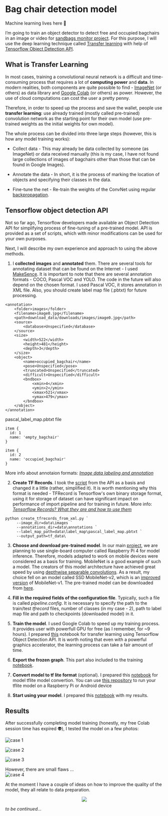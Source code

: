 # Bag chair detection model

Machine learning lives here :robot:

I’m going to train an object detector to detect free and occupied bagchairs in an image or video for [sandbags monitor project](https://github.com/a1usha/NSU_project_v2.0). For this purpose, I will use the deep learning technique called [Transfer learning](https://en.wikipedia.org/wiki/Transfer_learning#:~:text=Transfer%20learning%20(TL)%20is%20a,when%20trying%20to%20recognize%20trucks.) with help of [Tensorflow Object Detection API](https://github.com/tensorflow/models/tree/master/research/object_detection).

What is Transfer Learning
---
In most cases, training a convolutional neural network is a difficult and time-consuming process that requires a lot of **computing power** and **data**. In modern realities, both components are quite possible to find - [ImageNet](http://www.image-net.org/) (or others) as data library and [Google Colab](https://colab.research.google.com/) (or others) as power. However, the use of cloud computations can cost the user a pretty penny. 

Therefore, in order to speed up the process and save the wallet, people use **transfer learning**: use already trained (mostly called pre-trained) convolution network as the starting point for their own model (use pre-trained weights as the initial weights for own model). 

The whole process can be divided into three large steps (however, this is how any model training works):

- Collect data - This may already be data collected by someone (as ImageNet) or data received manually (this is my case, I have not found large collections of images of bagchairs other than those that can be found in Google Images).

- Annotate the data - In short, it is the process of marking the location of objects and specifying their classes in the data.

- Fine-tune the net - Re-train the weights of the ConvNet using regular [backpropagation](https://en.wikipedia.org/wiki/Backpropagation).


Tensorflow object detection API
---
Not so far ago, Tensorflow developers made available an Object Detection API for simplifying process of fine-tuning of a pre-trained model. API is provided as a set of scripts, which with minor modifications can be used for your own purposes.

Next, I will describe my own experience and approach to using the above methods.

1) I **collected images** and **annotated** them. There are several tools for annotating dataset that can be found on the Internet - I used [MakeSence](https://www.makesense.ai/). It is important to note that there are several annotation formats - COCO, Pascal VOC and YOLO. The code in the future will also depend on the chosen format. I used Pascal VOC, it stores annotation in XML file. Also, you should create label map file (.pbtxt) for future processing.
```
<annotation>
	<folder>images</folder>
	<filename>image0.jpg</filename>
	<path>download_data/downloads/images/image0.jpg</path>
	<source>
		<database>Unspecified</database>
	</source>
	<size>
		<width>522</width>
		<height>481</height>
		<depth>3</depth>
	</size>
	<object>
		<name>occupied_bagchair</name>
		<pose>Unspecified</pose>
		<truncated>Unspecified</truncated>
		<difficult>Unspecified</difficult>
		<bndbox>
			<xmin>4</xmin>
			<ymin>2</ymin>
			<xmax>521</xmax>
			<ymax>479</ymax>
		</bndbox>
	</object>
</annotation>
```

pascal_label_map.pbtxt file
```
item {
  id: 1
  name: 'empty_bagchair'
}

item {
  id: 2
  name: 'occupied_bagchair'
}
```

More info about annotaion formats: *[Image data labeling and annotation](https://towardsdatascience.com/image-data-labelling-and-annotation-everything-you-need-to-know-86ede6c684b1)*

2) **Create TF Records**. I took the [script](https://github.com/tensorflow/models/blob/master/research/object_detection/dataset_tools/create_pascal_tf_record.py) from the API as a basis and changed it a little (rather, simplified it). It is worth mentioning why this format is needed - TFRecord is Tensorflow's own binary storage format, using it for storage of dataset can have significant impact on performance of import pipeline and for training in future. More info: *[Tensorflow Records? What they are and how to use them](https://medium.com/mostly-ai/tensorflow-records-what-they-are-and-how-to-use-them-c46bc4bbb564)*

```
python create_tfrecords_from_xml.py `
     --image_dir=data\images `
     --annotations_dir=data\annotations `
     --label_map_path=data\label_map\pascal_label_map.pbtxt `
     --output_path=tf_data\
```

3) **Choose and download pre-trained model**. In our main [project](https://github.com/a1usha/NSU_project_v2.0), we are planning to use single-board computer called Raspberry Pi 4 for model inference. Therefore, models adapted to work on mobile devices were considered as a basis for training. MobileNet is a good example of such a model. The creators of this model architecture have achieved great speed by using [depthwise separable convolutions](https://machinethink.net/blog/googles-mobile-net-architecture-on-iphone/). As a result, my choice fell on an model called SSD MobileNet-v2, which is an [improved version](https://machinethink.net/blog/mobilenet-v2/#:~:text=In%20V1%20the%20pointwise%20convolution,the%20number%20of%20channels%20smaller.&text=This%20is%20also%20a%201,goes%20into%20the%20depthwise%20convolution.) of MobileNet-v1. The pre-trained model can be downloaded from [here](https://github.com/tensorflow/models/blob/master/research/object_detection/g3doc/tf1_detection_zoo.md).

4) **Fill in the required fields of the configuration file**. Typically, such a file is called *pipeline.config*. It is necessary to specify the path to the train/test *tfrecord* files, number of classes (in my case - 2), path to label map file and path to checkpoints (downloaded model) in it.

5) **Train the model**. I used Google Colab to speed up my training process. It provides user with powerfull GPU for free (as I remember, for ~9 hours). I prepared [this](https://github.com/a1usha/bag-chair-model/blob/main/train.ipynb) notebook for transfer learning using Tensorflow Object Detection API. It is worth noting that even with a powerful graphics accelerator, the learning process can take a fair amount of time.

6) **Export the frozen graph**. This part also included to the training [notebook](https://github.com/a1usha/bag-chair-model/blob/main/train.ipynb).

7) **Convert model to tf lite format** (optional). I prepared this [notebook](https://github.com/a1usha/bag-chair-model/blob/main/export_tflite.ipynb) for model tflite model convertion. You can use [this repository](https://github.com/EdjeElectronics/TensorFlow-Lite-Object-Detection-on-Android-and-Raspberry-Pi) to run your tflite model on a Raspberry Pi or Android device

8) **Start using your model**. I prepared this [notebook](https://github.com/a1usha/bag-chair-model/blob/main/results.ipynb) with my results.


Results
---
After successfully completing model training (honestly, my free Colab session time has expired :alien:), I tested the model on a few photos:

![case 1](https://github.com/a1usha/bag-chair-model/blob/main/results/tst_1.png)

![case 2](https://github.com/a1usha/bag-chair-model/blob/main/results/tst_2.png)

![case 3](https://github.com/a1usha/bag-chair-model/blob/main/results/tst_3.png)

However, there are small flaws ...  
![case 4](https://github.com/a1usha/bag-chair-model/blob/main/results/tst_4.png)

At the moment I have a couple of ideas on how to improve the quality of the model, they all relate to data preparation.  
<p align="center">
  <img src="https://github.com/a1usha/bag-chair-model/blob/main/results/truth.png" />
</p>

*to be continued...*
